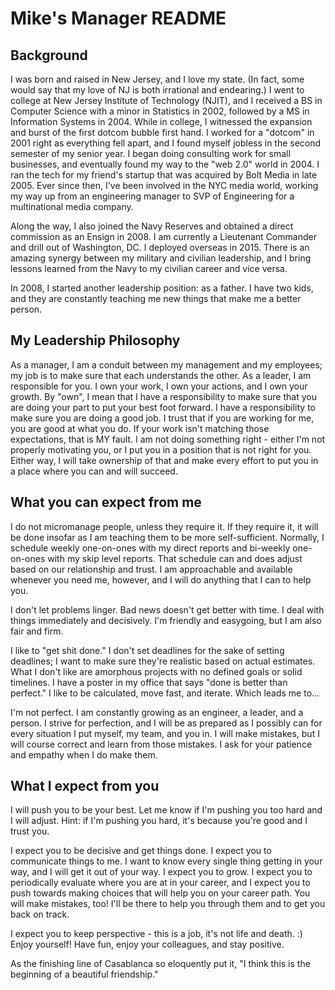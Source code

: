# Mike's Manager README

## Background

I was born and raised in New Jersey, and I love my state. (In fact, some would say that my love of NJ is both irrational and endearing.) I went to college at New Jersey Institute of Technology (NJIT), and I received a BS in Computer Science with a minor in Statistics in 2002, followed by a MS in Information Systems in 2004. While in college, I witnessed the expansion and burst of the first dotcom bubble first hand. I worked for a "dotcom" in 2001 right as everything fell apart, and I found myself jobless in the second semester of my senior year. I began doing consulting work for small businesses, and eventually found my way to the "web 2.0" world in 2004. I ran the tech for my friend's startup that was acquired by Bolt Media in late 2005. Ever since then, I've been involved in the NYC media world, working my way up from an engineering manager to SVP of Engineering for a multinational media company. 

Along the way, I also joined the Navy Reserves and obtained a direct commission as an Ensign in 2008. I am currently a Lieutenant Commander and drill out of Washington, DC. I deployed overseas in 2015. There is an amazing synergy between my military and civilian leadership, and I bring lessons learned from the Navy to my civilian career and vice versa. 

In 2008, I started another leadership position: as a father. I have two kids, and they are constantly teaching me new things that make me a better person.

## My Leadership Philosophy
As a manager, I am a conduit between my management and my employees; my job is to make sure that each understands the other. As a leader, I am responsible for you. I own your work, I own your actions, and I own your growth. By "own", I mean that I have a responsibility to make sure that you are doing your part to put your best foot forward. I have a responsibility to make sure you are doing a good job. I trust that if you are working for me, you are good at what you do. If your work isn't matching those expectations, that is MY fault. I am not doing something right - either I'm not properly motivating you, or I put you in a position that is not right for you. Either way, I will take ownership of that and make every effort to put you in a place where you can and will succeed. 

## What you can expect from me
I do not micromanage people, unless they require it. If they require it, it will be done insofar as I am teaching them to be more self-sufficient. Normally, I schedule weekly one-on-ones with my direct reports and bi-weekly one-on-ones with my skip level reports. That schedule can and does adjust based on our relationship and trust. I am approachable and available whenever you need me, however, and I will do anything that I can to help you. 

I don't let problems linger. Bad news doesn't get better with time. I deal with things immediately and decisively. I'm friendly and easygoing, but I am also fair and firm. 

I like to "get shit done." I don't set deadlines for the sake of setting deadlines; I want to make sure they're realistic based on actual estimates. What I don't like are amorphous projects with no defined goals or solid timelines. I have a poster in my office that says "done is better than perfect." I like to be calculated, move fast, and iterate. Which leads me to... 

I'm not perfect. I am constantly growing as an engineer, a leader, and a person. I strive for perfection, and I will be as prepared as I possibly can for every situation I put myself, my team, and you in. I will make mistakes, but I will course correct and learn from those mistakes. I ask for your patience and empathy when I do make them. 

## What I expect from you
I will push you to be your best. Let me know if I'm pushing you too hard and I will adjust. Hint: if I'm pushing you hard, it's because you're good and I trust you.

I expect you to be decisive and get things done. I expect you to communicate things to me. I want to know every single thing getting in your way, and I will get it out of your way. I expect you to grow. I expect you to periodically evaluate where you are at in your career, and I expect you to push towards making choices that will help you on your career path. You will make mistakes, too! I'll be there to help you through them and to get you back on track. 

I expect you to keep perspective - this is a job, it's not life and death. :) Enjoy yourself! Have fun, enjoy your colleagues, and stay positive.  

As the finishing line of Casablanca so eloquently put it, "I think this is the beginning of a beautiful friendship."
